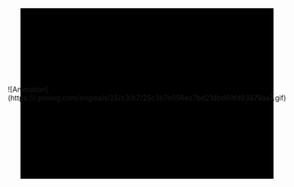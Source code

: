 <div style="background-color: black; padding: 20px; display: flex; justify-content: center; align-items: center; height: 300px;">
  ![Animation](https://i.pinimg.com/originals/25/c3/b7/25c3b7e056ec7bd21dbd69fd93879aa7.gif)
</div>

